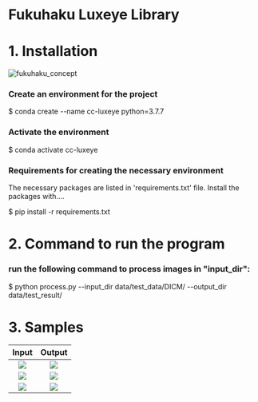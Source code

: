 # Fukuhaku Luxeye Library
# 1. Installation
![fukuhaku_concept](https://user-images.githubusercontent.com/60061358/143806781-1ea19974-9943-4e4a-81cc-8af355c6c88e.png)

### Create an environment for the project

$ conda create --name cc-luxeye python=3.7.7

### Activate the environment

$ conda activate cc-luxeye

### Requirements for creating the necessary environment

The necessary packages are listed in 'requirements.txt' file.
Install the packages with....

$ pip install -r requirements.txt

# 2. Command to run the program
### run the following command to process images in "input_dir":

$ python process.py --input_dir data/test_data/DICM/ --output_dir data/test_result/

# 3. Samples
| Input             |  Output |
:-------------------------:|:-------------------------:
![](data/test_data_2/0288.bmp)  |  ![](data/test_result_2/0288.bmp)
![](data/test_data_2/0293.bmp)  |  ![](data/test_result_2/0293.bmp)
![](data/test_data_2/IMG_9114.bmp)  |  ![](data/test_result_2/IMG_9114.bmp)


